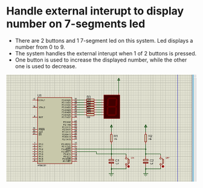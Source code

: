 <div aligh="center"> 

# Handle external interupt to display number on 7-segments led
</div>

- There are 2 buttons and 1 7-segment led on this system. Led displays a number from 0 to 9.
- The system handles the external interupt when 1 of 2 buttons is pressed.
- One button is used to increase the displayed number, while the other one is used to decrease.

![extled7seg](extled7seg.png)